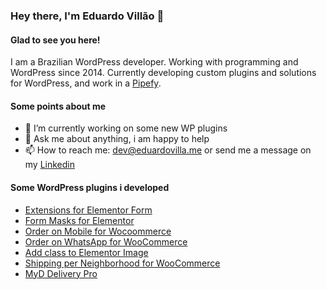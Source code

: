 ### Hey there, I'm Eduardo Villão 👋

#### Glad to see you here!

I am a Brazilian WordPress developer. Working with programming and WordPress since 2014. Currently developing custom plugins and solutions for WordPress, and work in a [Pipefy](https://www.pipefy.com/).

#### Some points about me

- 🔭 I’m currently working on some new WP plugins
- 💬 Ask me about anything, i am happy to help
- 📫 How to reach me: [dev@eduardovilla.me](mailto:dev@eduardovillao.me) or send me a message on my [Linkedin](https://www.linkedin.com/in/eduardo-vill%C3%A3o-wordpress-developer/)

<!--[![Top Langs](https://github-readme-stats.vercel.app/api/top-langs/?username=eduardovillao&layout=compact)](https://github.com/eduardovillao/github-readme-stats)-->

#### Some WordPress plugins i developed

- [Extensions for Elementor Form](https://wordpress.org/plugins/extensions-for-elementor-form/)
- [Form Masks for Elementor](https://wordpress.org/plugins/form-masks-for-elementor/)
- [Order on Mobile for Wocoommerce](https://wordpress.org/plugins/woo-order-on-whatsapp/)
- [Order on WhatsApp for WooCommerce](https://codecanyon.net/item/order-on-whatsapp-for-woocommerce/25824812)
- [Add class to Elementor Image](https://wordpress.org/plugins/add-class-to-elementor-image/)
- [Shipping per Neighborhood for WooCommerce](https://wordpress.org/plugins/shipping-per-neighborhood-for-woocommerce/)
- [MyD Delivery Pro](https://myddelivery.com/)
